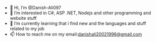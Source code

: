 - 👋 Hi, I’m @Danish-Ali097
- 👀 I’m interested in C#, ASP .NET, Nodejs and other programming and website stuff
- 🌱 I’m currently learning that i find new and the languages and stuff related to my job
- 📫 How to reach me on my email:danishali20021996@gmail.com

<!---
Danish-Ali097/Danish-Ali097 is a ✨ special ✨ repository because its `README.md` (this file) appears on your GitHub profile.
You can click the Preview link to take a look at your changes.
--->
